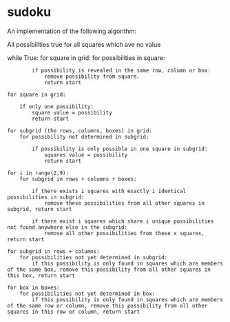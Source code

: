 # sudoku

An implementation of the following algorithm:

All possibilities true for all squares which ave no value

while True:
	for square in grid:
		for possibilities in square:

			if possibility is revealed in the same row, column or box:
				remove possibility from square.
				return start

	for square in grid:

		if only one possibility:
			square value = possibility
			return start

	for subgrid (the rows, columns, boxes) in grid:
		for possibility not determined in subgrid:

			if possibility is only possible in one square in subgrid:
				squares value = possibility
				return start

	for i in range(2,9):
		for subgrid in rows + columns + boxes:

			if there exists i squares with exactly i identical possibilities in subgrid:
				remove these possibilities from all other squares in subgrid, return start

			if there exist i squares which share i unique possibilities not found anywhere else in the subgrid:
				remove all other possibilities from these x squares, return start

	for subgrid in rows + columns:
		for possibilities not yet determined in subgrid:
			if this possibility is only found in squares which are members of the same box, remove this possibility from all other squares in this box, return start

	for box in boxes:
		for possibilities not yet determined in box:
			if this possibility is only found in squares which are members of the same row or column, remove this possibility from all other squares in this row or column, return start
